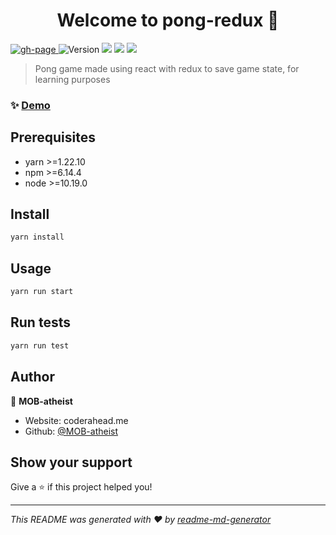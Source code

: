 <h1 align="center">Welcome to pong-redux 👋</h1>
<p>
  <a href="https://github.com/MOB-atheist/pong-redux/actions/workflows/node.js.yml" target="blank">
    <img alt="gh-page" src="https://github.com/MOB-atheist/pong-redux/actions/workflows/node.js.yml/badge.svg" />
  </a>
  <img alt="Version" src="https://img.shields.io/badge/version-0.1.0-blue.svg?cacheSeconds=2592000" />
  <img src="https://img.shields.io/badge/yarn-%3E%3D1.22.10-blue.svg" />
  <img src="https://img.shields.io/badge/npm-%3E%3D6.14.4-blue.svg" />
  <img src="https://img.shields.io/badge/node-%3E%3D10.19.0-blue.svg" />
</p>

> Pong game made using react with redux to save game state, for learning purposes

### ✨ [Demo](https://pong-redux.coderahead.me/)

## Prerequisites

-   yarn >=1.22.10
-   npm >=6.14.4
-   node >=10.19.0

## Install

```sh
yarn install
```

## Usage

```sh
yarn run start
```

## Run tests

```sh
yarn run test
```

## Author

👤 **MOB-atheist**

-   Website: coderahead.me
-   Github: [@MOB-atheist](https://github.com/MOB-atheist)

## Show your support

Give a ⭐️ if this project helped you!

---

_This README was generated with ❤️ by [readme-md-generator](https://github.com/kefranabg/readme-md-generator)_
